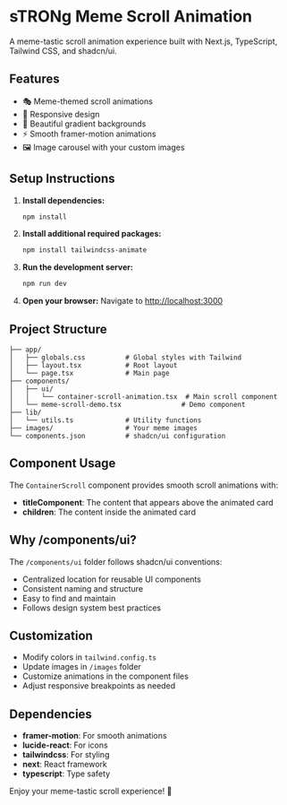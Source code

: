 # sTRONg Meme Scroll Animation

A meme-tastic scroll animation experience built with Next.js, TypeScript, Tailwind CSS, and shadcn/ui.

## Features

- 🎭 Meme-themed scroll animations
- 📱 Responsive design
- 🎨 Beautiful gradient backgrounds
- ⚡ Smooth framer-motion animations
- 🖼️ Image carousel with your custom images

## Setup Instructions

1. **Install dependencies:**
   ```bash
   npm install
   ```

2. **Install additional required packages:**
   ```bash
   npm install tailwindcss-animate
   ```

3. **Run the development server:**
   ```bash
   npm run dev
   ```

4. **Open your browser:**
   Navigate to [http://localhost:3000](http://localhost:3000)

## Project Structure

```
├── app/
│   ├── globals.css          # Global styles with Tailwind
│   ├── layout.tsx           # Root layout
│   └── page.tsx             # Main page
├── components/
│   ├── ui/
│   │   └── container-scroll-animation.tsx  # Main scroll component
│   └── meme-scroll-demo.tsx               # Demo component
├── lib/
│   └── utils.ts             # Utility functions
├── images/                  # Your meme images
└── components.json          # shadcn/ui configuration
```

## Component Usage

The `ContainerScroll` component provides smooth scroll animations with:

- **titleComponent**: The content that appears above the animated card
- **children**: The content inside the animated card

## Why /components/ui?

The `/components/ui` folder follows shadcn/ui conventions:
- Centralized location for reusable UI components
- Consistent naming and structure
- Easy to find and maintain
- Follows design system best practices

## Customization

- Modify colors in `tailwind.config.ts`
- Update images in `/images` folder
- Customize animations in the component files
- Adjust responsive breakpoints as needed

## Dependencies

- **framer-motion**: For smooth animations
- **lucide-react**: For icons
- **tailwindcss**: For styling
- **next**: React framework
- **typescript**: Type safety

Enjoy your meme-tastic scroll experience! 🚀
